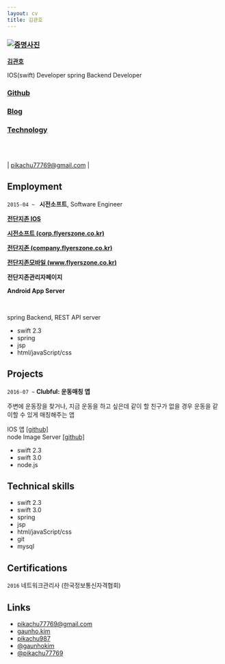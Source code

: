 ```yaml
---
layout: cv
title: 김관호
---
```


### [![증명사진](https://pikachu987.github.io/cv/profile.JPG)](https://pikachu987.github.io/cv/favicon.ico "사진")

<a href="https://pikachu987.github.io/cv/career.doc" class="nameTitle">__김관호__</a>

IOS(swift) Developer  spring Backend Developer

### __[Github](https://github.com/pikachu987/)__

### __[Blog](https://pikachu987.github.io/)__

### __[Technology](https://pikachu987.github.io/tec/)__

<br/><br/>

<div id="webaddress">
|
<a href="mailto:pikachu77769@gmail.com">pikachu77769@gmail.com</a>
|
</div>

## Employment

`2015-04 ~ `
__시전소프트__, Software Engineer

__[전단지존 IOS](https://itunes.apple.com/kr/app/id1121488884)__

__[시전소프트 (corp.flyerszone.co.kr)](http://corp.flyerszone.co.kr/)__

__[전단지존 (company.flyerszone.co.kr)](http://company.flyerszone.co.kr/)__

__[전단지존모바일 (www.flyerszone.co.kr)](http://www.flyerszone.co.kr/)__

__전단지존관리자페이지__

__Android App Server__

<br/>

spring Backend, REST API server

* swift 2.3
* spring
* jsp
* html/javaScript/css





## Projects

`2016-07 ~` __Clubful: 운동매칭 앱__

주변에 운동장을 찾거나, 지금 운동을 하고 싶은데 같이 할 친구가 없을 경우 운동을 같이할 수 있게 매칭해주는 앱

IOS 앱 [[github]](https://github.com/decube/ClubfulIOS)
<br>
node Image Server [[github]](https://github.com/decube/DecubeImageServer)
<br>

* swift 2.3
* swift 3.0
* node.js


## Technical skills

* swift 2.3
* swift 3.0
* spring
* jsp
* html/javaScript/css
* git
* mysql



## Certifications

`2016` 네트워크관리사 (한국정보통신자격협회)


## Links

* <i class="fa fa-envelope"></i> <a href="mailto:pikachu77769@gmail.com">pikachu77769@gmail.com</a><br />
*  <i class="fa fa-facebook"></i> <a href="http://facebook.com/gaunho.kim">gaunho.kim</a><br />
* <i class="fa fa-github"></i> <a href="http://github.com/pikachu987">pikachu987</a><br />
*  <i class="fa fa-instagram"></i> <a href="https://www.instagram.com/gaunhokim/">@gaunhokim</a><br />
*  <i class="fa fa-twitter"></i> <a href="http://twitter.com/pikachu77769">@pikachu77769</a><br />
